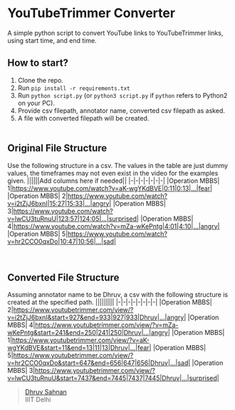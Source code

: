 # YouTubeTrimmer Converter
A simple python script to convert YouTube links to YouTubeTrimmer links, using start time, and end time.

## How to start?
1. Clone the repo.<br>
2. Run `pip install -r requirements.txt`<br>
3. Run `python script.py` (or `python3 script.py` if `python` refers to Python2 on your PC).<br>
4. Provide csv filepath, annotator name, converted csv filepath as asked.<br>
5. A file with converted filepath will be created.<br><br>

## Original File Structure
Use the following structure in a csv. The values in the table are just dummy values, the timeframes may not even exist in the video for the examples given.
||||||Add columns here if needed||
|-|-|-|-|-|-|-|
|Operation MBBS|  1|https://www.youtube.com/watch?v=aK-wgYKdBVE|0:11|0:13|...|fear|
|Operation MBBS|  2|https://www.youtube.com/watch?v=i2tZjJ6bxnI|15:27|15:33|...|angry|
|Operation MBBS|  3|https://www.youtube.com/watch?v=lwCU3tuRnuU|123:57|124:05|...|surprised|
|Operation MBBS|  4|https://www.youtube.com/watch?v=mZa-wKePntg|4:01|4:10|...|angry|
|Operation MBBS|  5|https://www.youtube.com/watch?v=hr2CCO0qxDo|10:47|10:56|...|sad|

<br>

## Converted File Structure
Assuming annotator name to be Dhruv, a csv with the following structure is created at the specified path.
|||||||||
|-|-|-|-|-|-|-|-|
|Operation MBBS|  2|https://www.youtubetrimmer.com/view/?v=i2tZjJ6bxnI&start=927&end=933|927|933|Dhruv|...|angry|
|Operation MBBS|  4|https://www.youtubetrimmer.com/view/?v=mZa-wKePntg&start=241&end=250|241|250|Dhruv|...|angry|
|Operation MBBS|  1|https://www.youtubetrimmer.com/view/?v=aK-wgYKdBVE&start=11&end=13|11|13|Dhruv|...|fear|
|Operation MBBS|  5|https://www.youtubetrimmer.com/view/?v=hr2CCO0qxDo&start=647&end=656|647|656|Dhruv|...|sad|
|Operation MBBS|  3|https://www.youtubetrimmer.com/view/?v=lwCU3tuRnuU&start=7437&end=7445|7437|7445|Dhruv|...|surprised|
<br>
> [Dhruv Sahnan](https://github.com/dhruvs009)<br>
> IIIT Delhi